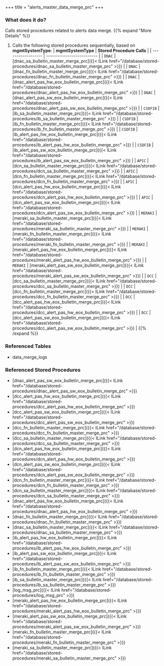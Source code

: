 +++
title = "alerts_master_data_merge_prc"
+++

### What does it do?
Calls stored procedures related to alerts data merge.
{{% expand "More Details" %}}
1. Calls the following stored procedures sequentially, based on **mgmtSystemType**:
| **mgmtSystemType** | **Stored Procedure Calls**                 |
| ------------------ | --------------------------                 |
| `DNAC`             | [dnac_sa_bulletin_master_merge_prc]({{< ILink href="/database/stored-procedures/dnac_sa_bulletin_master_merge_prc" >}})          |
| `DNAC`             | [dnac_fn_bulletin_master_merge_prc]({{< ILink href="/database/stored-procedures/dnac_fn_bulletin_master_merge_prc" >}})          |
| `DNAC`             | [dnac_alert_pas_hw_eox_bulletin_merge_prc]({{< ILink href="/database/stored-procedures/dnac_alert_pas_hw_eox_bulletin_merge_prc" >}})   |
| `DNAC`             | [dnac_alert_pas_sw_eox_bulletin_merge_prc]({{< ILink href="/database/stored-procedures/dnac_alert_pas_sw_eox_bulletin_merge_prc" >}})   |
| `CSDFIB`           | [ib_sa_bulletin_master_merge_prc]({{< ILink href="/database/stored-procedures/ib_sa_bulletin_master_merge_prc" >}})            |
| `CSDFIB`           | [ib_fn_bulletin_master_merge_prc]({{< ILink href="/database/stored-procedures/ib_fn_bulletin_master_merge_prc" >}})            |
| `CSDFIB`           | [ib_alert_pas_hw_eox_bulletin_merge_prc]({{< ILink href="/database/stored-procedures/ib_alert_pas_hw_eox_bulletin_merge_prc" >}})     |
| `CSDFIB`           | [ib_alert_pas_sw_eox_bulletin_merge_prc]({{< ILink href="/database/stored-procedures/ib_alert_pas_sw_eox_bulletin_merge_prc" >}})     |
| `APIC`             | [dcn_sa_bulletin_master_merge_prc]({{< ILink href="/database/stored-procedures/dcn_sa_bulletin_master_merge_prc" >}})           |
| `APIC`             | [dcn_fn_bulletin_master_merge_prc]({{< ILink href="/database/stored-procedures/dcn_fn_bulletin_master_merge_prc" >}})           |
| `APIC`             | [dcn_alert_pas_hw_eox_bulletin_merge_prc]({{< ILink href="/database/stored-procedures/dcn_alert_pas_hw_eox_bulletin_merge_prc" >}})    |
| `APIC`             | [dcn_alert_pas_sw_eox_bulletin_merge_prc]({{< ILink href="/database/stored-procedures/dcn_alert_pas_sw_eox_bulletin_merge_prc" >}})    |
| `MERAKI`           | [meraki_sa_bulletin_master_merge_prc]({{< ILink href="/database/stored-procedures/meraki_sa_bulletin_master_merge_prc" >}})        |
| `MERAKI`           | [meraki_fn_bulletin_master_merge_prc]({{< ILink href="/database/stored-procedures/meraki_fn_bulletin_master_merge_prc" >}})        |
| `MERAKI`           | [meraki_alert_pas_hw_eox_bulletin_merge_prc]({{< ILink href="/database/stored-procedures/meraki_alert_pas_hw_eox_bulletin_merge_prc" >}}) |
| `MERAKI`           | [meraki_alert_pas_sw_eox_bulletin_merge_prc]({{< ILink href="/database/stored-procedures/meraki_alert_pas_sw_eox_bulletin_merge_prc" >}}) |
| `DCC`              | [dcc_sa_bulletin_master_merge_prc]({{< ILink href="/database/stored-procedures/dcc_sa_bulletin_master_merge_prc" >}})           |
| `DCC`              | [dcc_fn_bulletin_master_merge_prc]({{< ILink href="/database/stored-procedures/dcc_fn_bulletin_master_merge_prc" >}})           |
| `DCC`              | [dcc_alert_pas_hw_eox_bulletin_merge_prc]({{< ILink href="/database/stored-procedures/dcc_alert_pas_hw_eox_bulletin_merge_prc" >}})    |
| `DCC`              | [dcc_alert_pas_sw_eox_bulletin_merge_prc]({{< ILink href="/database/stored-procedures/dcc_alert_pas_sw_eox_bulletin_merge_prc" >}})    |
{{% /expand %}}

### Referenced Tables
- data_merge_logs

### Referenced Stored Procedures
- [dnac_alert_pas_sw_eox_bulletin_merge_prc]({{< ILink href="/database/stored-procedures/dnac_alert_pas_sw_eox_bulletin_merge_prc" >}})
- [dcc_alert_pas_hw_eox_bulletin_merge_prc]({{< ILink href="/database/stored-procedures/dcc_alert_pas_hw_eox_bulletin_merge_prc" >}})
- [dcc_alert_pas_sw_eox_bulletin_merge_prc]({{< ILink href="/database/stored-procedures/dcc_alert_pas_sw_eox_bulletin_merge_prc" >}})              
- [dcc_fn_bulletin_master_merge_prc]({{< ILink href="/database/stored-procedures/dcc_fn_bulletin_master_merge_prc" >}})                     
- [dcc_sa_bulletin_master_merge_prc]({{< ILink href="/database/stored-procedures/dcc_sa_bulletin_master_merge_prc" >}})                     
- [dcn_alert_pas_hw_eox_bulletin_merge_prc]({{< ILink href="/database/stored-procedures/dcn_alert_pas_hw_eox_bulletin_merge_prc" >}})              
- [dcn_alert_pas_sw_eox_bulletin_merge_prc]({{< ILink href="/database/stored-procedures/dcn_alert_pas_sw_eox_bulletin_merge_prc" >}})              
- [dcn_fn_bulletin_master_merge_prc]({{< ILink href="/database/stored-procedures/dcn_fn_bulletin_master_merge_prc" >}})                     
- [dcn_sa_bulletin_master_merge_prc]({{< ILink href="/database/stored-procedures/dcn_sa_bulletin_master_merge_prc" >}})                     
- [dnac_alert_pas_hw_eox_bulletin_merge_prc]({{< ILink href="/database/stored-procedures/dnac_alert_pas_hw_eox_bulletin_merge_prc" >}})             
- [dnac_fn_bulletin_master_merge_prc]({{< ILink href="/database/stored-procedures/dnac_fn_bulletin_master_merge_prc" >}})                    
- [dnac_sa_bulletin_master_merge_prc]({{< ILink href="/database/stored-procedures/dnac_sa_bulletin_master_merge_prc" >}})                    
- [ib_alert_pas_hw_eox_bulletin_merge_prc]({{< ILink href="/database/stored-procedures/ib_alert_pas_hw_eox_bulletin_merge_prc" >}})               
- [ib_alert_pas_sw_eox_bulletin_merge_prc]({{< ILink href="/database/stored-procedures/ib_alert_pas_sw_eox_bulletin_merge_prc" >}})               
- [ib_fn_bulletin_master_merge_prc]({{< ILink href="/database/stored-procedures/ib_fn_bulletin_master_merge_prc" >}})                      
- [ib_sa_bulletin_master_merge_prc]({{< ILink href="/database/stored-procedures/ib_sa_bulletin_master_merge_prc" >}})                      
- [log_msg_prc]({{< ILink href="/database/stored-procedures/log_msg_prc" >}})
- [meraki_alert_pas_hw_eox_bulletin_merge_prc]({{< ILink href="/database/stored-procedures/meraki_alert_pas_hw_eox_bulletin_merge_prc" >}})           
- [meraki_alert_pas_sw_eox_bulletin_merge_prc]({{< ILink href="/database/stored-procedures/meraki_alert_pas_sw_eox_bulletin_merge_prc" >}})           
- [meraki_fn_bulletin_master_merge_prc]({{< ILink href="/database/stored-procedures/meraki_fn_bulletin_master_merge_prc" >}})                  
- [meraki_sa_bulletin_master_merge_prc]({{< ILink href="/database/stored-procedures/meraki_sa_bulletin_master_merge_prc" >}})                  
